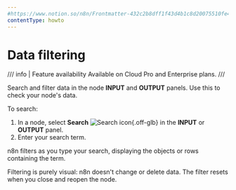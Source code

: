 ```yaml
---
#https://www.notion.so/n8n/Frontmatter-432c2b8dff1f43d4b1c8d20075510fe4
contentType: howto
---
```


# Data filtering

/// info | Feature availability
Available on Cloud Pro and Enterprise plans.
///

Search and filter data in the node **INPUT** and **OUTPUT** panels. Use this to check your node's data.

To search:

1. In a node, select **Search** <span class="n8n-inline-image">![Search icon](/_images/common-icons/search.png){.off-glb}</span> in the **INPUT** or **OUTPUT** panel.
1. Enter your search term.

n8n filters as you type your search, displaying the objects or rows containing the term.

Filtering is purely visual: n8n doesn't change or delete data. The filter resets when you close and reopen the node.

